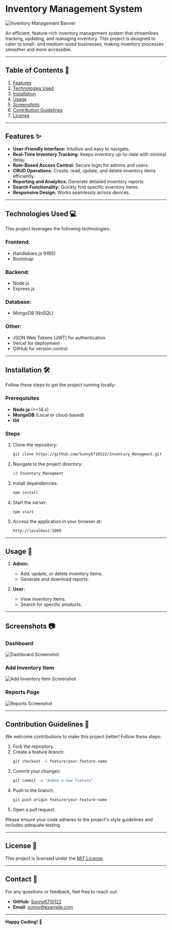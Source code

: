 # Inventory Management System

![Inventory Management Banner](https://via.placeholder.com/1000x300?text=Inventory+Management+System)

An efficient, feature-rich inventory management system that streamlines tracking, updating, and managing inventory. This project is designed to cater to small- and medium-sized businesses, making inventory processes smoother and more accessible.

---

## Table of Contents 📖

1. [Features](#features)
2. [Technologies Used](#technologies-used)
3. [Installation](#installation)
4. [Usage](#usage)
5. [Screenshots](#screenshots)
6. [Contribution Guidelines](#contribution-guidelines)
7. [License](#license)

---

## Features ✨

- **User-Friendly Interface:** Intuitive and easy to navigate.
- **Real-Time Inventory Tracking:** Keeps inventory up-to-date with minimal delay.
- **Role-Based Access Control:** Secure login for admins and users.
- **CRUD Operations:** Create, read, update, and delete inventory items efficiently.
- **Reporting and Analytics:** Generate detailed inventory reports.
- **Search Functionality:** Quickly find specific inventory items.
- **Responsive Design:** Works seamlessly across devices.

---

## Technologies Used 💻

This project leverages the following technologies:

### Frontend:
- Handlebars.js (HBS)
- Bootstrap

### Backend:
- Node.js
- Express.js

### Database:
- MongoDB (NoSQL)

### Other:
- JSON Web Tokens (JWT) for authentication
- Vercel for deployment
- GitHub for version control

---

## Installation 🛠️

Follow these steps to get the project running locally:

### Prerequisites
- **Node.js** (>=14.x)
- **MongoDB** (Local or cloud-based)
- **Git**

### Steps

1. Clone the repository:
   ```bash
   git clone https://github.com/Sunny6710122/Inventary_Managment.git
   ```

2. Navigate to the project directory:
   ```bash
   cd Inventary_Managment
   ```

3. Install dependencies:
   ```bash
   npm install
   ```

4. Start the server:
   ```bash
   npm start
   ```

5. Access the application in your browser at:
   ```
   http://localhost:5000
   ```

---

## Usage 🚀

1. **Admin:**
   - Add, update, or delete inventory items.
   - Generate and download reports.
   
2. **User:**
   - View inventory items.
   - Search for specific products.

---

## Screenshots 📷

### Dashboard
![Dashboard Screenshot](https://via.placeholder.com/800x400?text=Dashboard)

### Add Inventory Item
![Add Inventory Item Screenshot](https://via.placeholder.com/800x400?text=Add+Inventory+Item)

### Reports Page
![Reports Screenshot](https://via.placeholder.com/800x400?text=Reports+Page)

---

## Contribution Guidelines 🤝

We welcome contributions to make this project better! Follow these steps:

1. Fork the repository.
2. Create a feature branch:
   ```bash
   git checkout -b feature/your-feature-name
   ```
3. Commit your changes:
   ```bash
   git commit -m "Added a new feature"
   ```
4. Push to the branch:
   ```bash
   git push origin feature/your-feature-name
   ```
5. Open a pull request.

Please ensure your code adheres to the project's style guidelines and includes adequate testing.

---

## License 📜

This project is licensed under the [MIT License](LICENSE).

---

## Contact 📩

For any questions or feedback, feel free to reach out:

- **GitHub:** [Sunny6710122](https://github.com/Sunny6710122)
- **Email:** [sunny@example.com](mailto:sk6710122@gmail.com)

---

**Happy Coding!** 🎉

